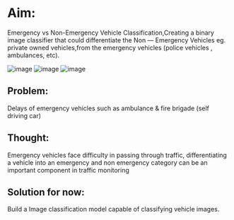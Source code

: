 # Aim:
Emergency vs Non-Emergency Vehicle Classification,Creating a binary image classifier that could differentiate the Non — Emergency Vehicles eg. private owned vehicles,from the emergency vehicles (police vehicles , ambulances, etc).

![image](https://user-images.githubusercontent.com/26667491/123182778-c4232380-d4ad-11eb-9ca4-487f9fc2c573.png) ![image](https://user-images.githubusercontent.com/26667491/123182957-254af700-d4ae-11eb-8c3d-4af8b196b1b8.png)
![image](https://user-images.githubusercontent.com/26667491/123182998-385dc700-d4ae-11eb-8d19-b22ae71a5242.png)


## Problem: 
Delays of emergency vehicles such as ambulance & fire brigade (self driving car)

## Thought: 
Emergency vehicles face difficulty in passing through traffic, differentiating a vehicle into an emergency and non emergency category can be an important component in traffic monitoring

## Solution for now:
Build a Image classification model capable of classifying vehicle images.
